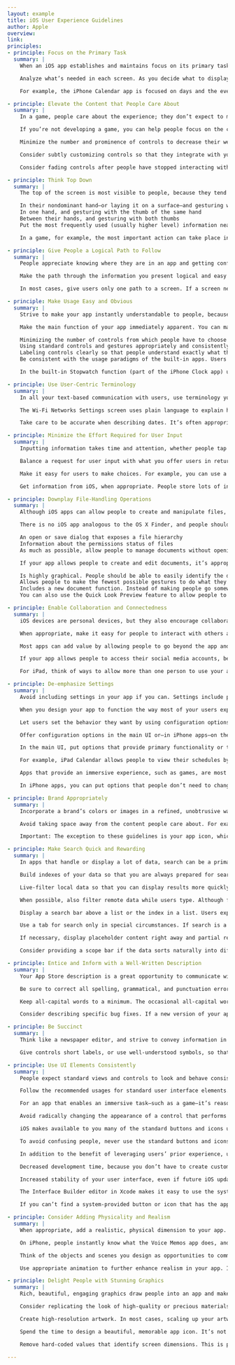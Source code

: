 ```yaml
---
layout: example
title: iOS User Experience Guidelines
author: Apple
overview:
link:
principles:
- principle: Focus on the Primary Task
  summary: |
    When an iOS app establishes and maintains focus on its primary task, it is satisfying and enjoyable to use. Your app definition statement will help you focus your app on its primary task (to learn more about this statement, see “Create an App Definition Statement”). To maintain that focus, you need to determine what’s most important in each context or screen.

    Analyze what’s needed in each screen. As you decide what to display in each screen always ask yourself, Is this critical information or functionality users need right now? If your answer is no, decide whether the information or functionality might be critical in a different context, or if it’s not that important after all.

    For example, the iPhone Calendar app is focused on days and the events that occur on them. Users can use the clearly labeled buttons to highlight the current day, select a viewing option, and add events.

- principle: Elevate the Content that People Care About
  summary: |
    In a game, people care about the experience; they don’t expect to manage, consume, or create content. If you’re developing a game, you elevate content by enhancing the experience with a satisfying story, beautiful graphics, and responsive gameplay.

    If you’re not developing a game, you can help people focus on the content by designing your UI as a subtle frame for the information they’re interested in. Here are some ways you can do this:

    Minimize the number and prominence of controls to decrease their weight in the UI. Photos does this by placing a few unobtrusive controls on translucent bars.

    Consider subtly customizing controls so that they integrate with your app’s graphical style. In this way, controls are discoverable and comprehensible, without being conspicuous.

    Consider fading controls after people have stopped interacting with them for a little while, and redisplaying them when people tap the screen. Sometimes you may want to fade the rest of your app UI, too. This is especially appropriate in apps that enable an immersive experience, because it gives even more of the screen space to the content people want to see. For example, Photos fades the controls and bars after a few moments of noninteraction, which encourages people to immerse themselves in the content. When people want to perform a task with their photos, a single tap anywhere on the screen redisplays the controls.

- principle: Think Top Down
  summary: |
    The top of the screen is most visible to people, because they tend to interact with the device by holding the device in the following ways:

    In their nondominant hand—or laying it on a surface—and gesturing with a finger of the dominant hand
    In one hand, and gesturing with the thumb of the same hand
    Between their hands, and gesturing with both thumbs
    Put the most frequently used (usually higher level) information near the top, where it is most visible and easy to reach. As the user scans the screen from top to bottom, the information displayed should progress from general to specific and from high level to low level.

    In a game, for example, the most important action can take place in the top half of the screen. This leaves the bottom half of the screen for supplementary information and for controls users can tap without obscuring their view.

- principle: Give People a Logical Path to Follow
  summary: |
    People appreciate knowing where they are in an app and getting confirmation that they’re on the right path.

    Make the path through the information you present logical and easy for users to predict. In addition, be sure to provide markers—such as back buttons—that users can use to find out where they are and how to retrace their steps.

    In most cases, give users only one path to a screen. If a screen needs to be accessible in different circumstances, consider using a modal view that can appear in different contexts.

- principle: Make Usage Easy and Obvious
  summary: |
    Strive to make your app instantly understandable to people, because you can’t assume that they have the time—or can spare the attention—to figure out how it works.

    Make the main function of your app immediately apparent. You can make it so by:

    Minimizing the number of controls from which people have to choose
    Using standard controls and gestures appropriately and consistently so that they behave the way people expect
    Labeling controls clearly so that people understand exactly what they do
    Be consistent with the usage paradigms of the built-in apps. Users understand how to navigate a hierarchy of screens, edit list contents, and switch among app modes using the tab bar. Make it easy for people to use your app by reinforcing their experience. For example, people understand that the blue button in a toolbar represents the action they’re most likely to take in the current context. If your app displays more than one blue button in a single context, users will have to figure out which one to tap.

    In the built-in Stopwatch function (part of the iPhone Clock app) users can see at a glance which button stops and starts the stopwatch and which button captures lap times.

- principle: Use User-Centric Terminology
  summary: |
    In all your text-based communication with users, use terminology you’re sure they understand. Use what you know about your users to determine whether the words and phrases you plan to use are appropriate. For example, technical jargon is rarely helpful in an app aimed at unsophisticated users, but in an app designed for technically savvy users, it might be appreciated.

    The Wi-Fi Networks Settings screen uses plain language to explain how iOS responds to the user’s preference.

    Take care to be accurate when describing dates. It’s often appropriate to use friendly terms such as “today” and “tomorrow” when you display date information in your UI, but it can be confusing if you don’t account for the user’s current locale. For example, consider an event that starts just before midnight. To users in the same time zone, the event starts today, but to users in an earlier time zone, the same event may have started yesterday.

- principle: Minimize the Effort Required for User Input
  summary: |
    Inputting information takes time and attention, whether people tap controls or use the keyboard. If your app requires a lot of user input before anything useful happens, that input slows people down and can discourage them from using your app.

    Balance a request for user input with what you offer users in return. In other words, strive to provide as much information or functionality as possible for each piece of information people give you. That way, people feel they are making progress and are not being delayed as they move through your app.

    Make it easy for users to make choices. For example, you can use a table view or a picker instead of a text field, because it’s usually easier for people to select an item from a list than to type words.

    Get information from iOS, when appropriate. People store lots of information on their devices. When it makes sense, don’t force people to give you information you can easily find for yourself, such as their contacts or calendar information.

- principle: Downplay File-Handling Operations
  summary: |
    Although iOS apps can allow people to create and manipulate files, this does not mean that people should have an awareness of a file system on an iOS device.

    There is no iOS app analogous to the OS X Finder, and people shouldn’t be asked to interact with files as they do on a computer. In particular, people shouldn’t be faced with anything that encourages them to think about file metadata or locations, such as:

    An open or save dialog that exposes a file hierarchy
    Information about the permissions status of files
    As much as possible, allow people to manage documents without opening iTunes on their computer. Consider using iCloud to help users access their content on all of their devices.

    If your app allows people to create and edit documents, it’s appropriate to provide some sort of document picker that allows them to open an existing document or create a new one. Ideally, such a document picker:

    Is highly graphical. People should be able to easily identify the document they want by looking at visual representations of the documents onscreen.
    Allows people to make the fewest possible gestures to do what they want. For example, people might scroll horizontally through a carousel of existing documents and open the desired one with a tap.
    Includes a new document function. Instead of making people go somewhere else to create a new document, a document picker can allow them to tap a placeholder image to create a new document.
    You can also use the Quick Look Preview feature to allow people to preview documents within your app, even if your app can’t open them.

- principle: Enable Collaboration and Connectedness
  summary: |
    iOS devices are personal devices, but they also encourage collaboration and sharing with others. Enhance your app by helping people collaborate and connect with others.

    When appropriate, make it easy for people to interact with others and share things like their location, opinions, and high scores. People generally expect to be able to share information that’s important to them.

    Most apps can add value by allowing people to go beyond the app and share data with other tools they use. For example, an iOS app can act as a mobile complement to a computer app. Or, an iPad app might allow its users to communicate with the users of the iPhone version of the app.

    If your app allows people to access their social media accounts, be sure to take advantage of the Social framework APIs so that you can avoid asking users to sign in multiple times on the same device.

    For iPad, think of ways to allow more than one person to use your app on the same device. For example, two people might be able to play a game on opposing sides of an onscreen board. Or a band app might allow different people to play different instruments together on a single device.

- principle: De-emphasize Settings
  summary: |
    Avoid including settings in your app if you can. Settings include preferred app behaviors and information that people rarely want to change. Users can’t open the Settings app without first switching away from your app, and you don’t want to encourage this action.

    When you design your app to function the way most of your users expect, you decrease the need for settings. If you need information about the user, query the system for it instead of asking users to provide it.

    Let users set the behavior they want by using configuration options in your app. Configuration options let your app react dynamically to changes, because people don’t have to leave your app to set them.

    Offer configuration options in the main UI or—in iPhone apps—on the back of a view. To decide which location  makes sense, determine whether the options represent a primary task and how often people might want to set them.

    In the main UI, put options that provide primary functionality or that people want to change frequently.

    For example, iPad Calendar allows people to view their schedules by day, week, or month. These configuration options are offered in the main UI because viewing different perspectives of a calendar is a primary function of the app and people are likely to change their focus frequently.

    Apps that provide an immersive experience, such as games, are most likely to provide configuration options within the app, because users tend to change aspects of the experience frequently.

    In iPhone apps, you can put options that people don’t need to change frequently on the back of a view. For example, the primary function of Weather is to display a city’s current conditions and 6-day forecast. Although it’s important to be able to choose whether temperatures are displayed in Celsius or Fahrenheit, people aren’t likely to change this option very often. Therefore it makes sense to put the temperature-scale option on the back of the Weather view, where it’s conveniently available, but not obtrusive.

- principle: Brand Appropriately
  summary: |
    Incorporate a brand’s colors or images in a refined, unobtrusive way. Branding is most effective when it’s subtle and understated. People use your app to get things done or to be entertained; they don’t want to feel as if they’re being forced to watch an advertisement. For the best user experience, you want to quietly remind users of your identity.

    Avoid taking space away from the content people care about. For example, displaying a second, persistent bar at the top of the screen that does nothing but display branding assets means that there’s less room for content. Consider other, less intrusive ways to display pervasive branding, such as subtly customizing the background of a screen.

    Important: The exception to these guidelines is your app icon, which should be completely focused on your brand. Because users see your app icon frequently, it’s important to spend time designing an icon that balances eye-appeal with brand recognition.

- principle: Make Search Quick and Rewarding
  summary: |
    In apps that handle or display a lot of data, search can be a primary function. If you need to provide search in your app, follow these guidelines to ensure that it performs well.

    Build indexes of your data so that you are always prepared for search. Don't wait until the user initiates a search to do this, because you can't afford to create a negative first impression of the search experience in your app.

    Live-filter local data so that you can display results more quickly. It’s best when you can begin filtering as soon as users begin typing, and narrow the results as they continue typing. Although live-filtering data usually produces a superior user experience, it’s not always practical. When live filtering is impractical, you can begin the search process after the user taps the Search button in the keyboard. If you do this, be sure to provide feedback on the search’s progress so users know that the process has not stalled.

    When possible, also filter remote data while users type. Although filtering users’ typing can result in a better search experience, be sure to inform them and give them an opportunity to opt out if the response time is likely to delay the results by more than a second or two.

    Display a search bar above a list or the index in a list. Users expect to find a search bar in this position, because they're accustomed to the search bar in Contacts and other apps. Putting the search bar in this location means that it stays out of users’ way when they're scrolling through the list or using the index, but is conveniently available when it's needed.

    Use a tab for search only in special circumstances. If search is a primary function in your app you might want to feature it as a distinct mode. In iTunes, for example, finding and getting music and podcasts is the focus of the app. Users want to search for their favorite songs, artists, or podcasts regardless of the mode they're currently in, so it makes sense to offer a dedicated search tab that's always available.

    If necessary, display placeholder content right away and partial results as they become available. In this way, you give users useful information promptly. In iTunes, for example, users initiate a search for content by tapping the Search button. If the network connection is slow, iTunes first displays the Loading... message along with a spinning activity indicator so users know that search is proceeding. iTunes then displays a results view in which each section is populated with textual results—such as title and genre—and a custom outline of a box. As users scan the items in each section, thumbnail images appear in the box outlines.

    Consider providing a scope bar if the data sorts naturally into different categories. A scope bar allows users to specify locations or rules in a search or to filter objects by specific criteria. It contains up to four scope buttons, each representing a category. For example, Mail provides a scope bar that allows users to focus their search on the From, To, or Subject fields of messages, or broaden the search to include all fields. Providing a scope bar helps users focus their search and can significantly reduce the number of results.

- principle: Entice and Inform with a Well-Written Description
  summary: |
    Your App Store description is a great opportunity to communicate with potential users. In addition to describing your app accurately and highlighting the qualities you think people might appreciate the most, follow these guidelines:

    Be sure to correct all spelling, grammatical, and punctuation errors. Although such errors don’t bother everyone, in some people they can create a negative impression of your app’s quality.

    Keep all-capital words to a minimum. The occasional all-capital word can draw people’s attention, but capitalizing every letter of every word in a description can make it very difficult to read.

    Consider describing specific bug fixes. If a new version of your app contains bug fixes that customers have been waiting for, it can be a good idea to mention this in your description.

- principle: Be Succinct
  summary: |
    Think like a newspaper editor, and strive to convey information in a condensed, headline style. When your UI text is short and direct, users can absorb it quickly and easily. Identify the most important information, express it concisely, and display it prominently so that people don’t have to read too many words to find what they’re looking for or to figure out what to do next.

    Give controls short labels, or use well-understood symbols, so that people can tell what they do at a glance. When appropriate, use the built-in buttons and icons described in “System-Provided Buttons and Icons” for guidelines on designing your own icons, see “Icons for Navigation Bars, Toolbars, and Tab Bars.”

- principle: Use UI Elements Consistently
  summary: |
    People expect standard views and controls to look and behave consistently across apps.

    Follow the recommended usages for standard user interface elements. In this way, users can depend on their prior experience to help them as they learn to use your app. You also make it easy for your app to look up-to-date and work correctly if iOS changes the look or behavior of these standard views or controls.

    For an app that enables an immersive task—such as a game—it’s reasonable to create completely custom controls. This is because you’re creating a unique environment, and discovering how to control that environment is an experience users expect in such apps.

    Avoid radically changing the appearance of a control that performs a standard action. If you use unfamiliar controls to perform standard actions, users will spend time discovering how to use them and will wonder what, if anything, your controls do that the standard ones do not.

    iOS makes available to you many of the standard buttons and icons used throughout the built-in apps. For example, you can use the same Refresh, Organize, Trash, Reply, and Compose icons that Mail uses on both iPhone and iPad.

    To avoid confusing people, never use the standard buttons and icons to mean something else. Be sure you understand the documented meaning of a standard button or icon; don’t rely on your interpretation of its appearance. To learn more about using system-provided items, see “System-Provided Buttons and Icons.”

    In addition to the benefit of leveraging users’ prior experience, using system-provided buttons and icons imparts two other substantial advantages:

    Decreased development time, because you don’t have to create custom art to represent standard functions.

    Increased stability of your user interface, even if future iOS updates change the appearances of standard   icons. In other words, you can rely on the semantic meaning of a standard icon remaining the same, even if its appearance changes.

    The Interface Builder editor in Xcode makes it easy to use the system-provided buttons and apply system-provided icons to your controls. For guidance, see the appearance-related information in “Edit User Interfaces” in Interface Builder User Guide.

    If you can’t find a system-provided button or icon that has the appropriate meaning for a specific function   in your app, you should design a custom button or icon. For some guidelines to help you do this, see “Icons for Navigation Bars, Toolbars, and Tab Bars.”

- principle: Consider Adding Physicality and Realism
  summary: |
    When appropriate, add a realistic, physical dimension to your app. Sometimes, the more true to life your app looks and behaves, the easier it is for people to understand how it works and the more they enjoy using it. For example, people instantly know how to use the realistic address book that Contacts on iPad portrays.

    On iPhone, people instantly know what the Voice Memos app does, and how to use it, because it presents a beautifully rendered focal image (the microphone) and realistic controls.

    Think of the objects and scenes you design as opportunities to communicate with users and to express the essence of your app. Don’t feel that you must strive for scrupulous accuracy. Often, an amplified or enhanced portrayal of something can seem more real, and convey more meaning, than a faithful likeness.

    Use appropriate animation to further enhance realism in your app. In general, it’s more important to strive for accuracy in movement than in appearance. This is because people accept artistic license in appearance, but they can feel disoriented when they see movement that appears to defy physical laws. As much as possible, make sure your virtual views and controls mimic the behavior of the physical objects and controls they resemble. Convincing animation heightens people’s impression of your app as a tangible, physical realm in which they want to spend time.

- principle: Delight People with Stunning Graphics
  summary: |
    Rich, beautiful, engaging graphics draw people into an app and make the simplest task rewarding. Beautiful  artwork also helps to build your app’s brand in people’s eyes. iOS devices showcase your app’s artwork, so you should consider hiring a professional artist to create first-rate graphics that people will admire.

    Consider replicating the look of high-quality or precious materials. If the effect of wood, leather, or metal is appropriate in your app, take the time to make sure the material looks realistic and valuable. For example, Notes reproduces the look of fine leather and meticulous stitching.

    Create high-resolution artwork. In most cases, scaling up your artwork is not recommended as a long-term solution. Instead, try creating your artwork in a dimension that is larger than you need, so you can add depth and details before scaling it down. This works especially well when the dimension of the original art file is a multiple of the dimension you need. Then, if you also use an appropriate grid size in your image-editing app, you’ll be able to keep the scaled-down art file crisp and reduce the amount of retouching and sharpening you need to do.

    Spend the time to design a beautiful, memorable app icon. It’s not unusual for users to base the decision to download an app on the quality of its app icon. For guidelines on how to create an app icon, see “App Icons.”

    Remove hard-coded values that identify screen dimensions. This is particularly important if you want your app to run on different iOS devices or external displays.

---
```

